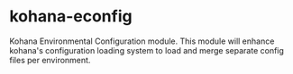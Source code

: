 kohana-econfig
==============

Kohana Environmental Configuration module. This module will enhance kohana's configuration loading system to load and merge separate config files per environment. 